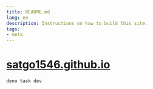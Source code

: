 ```yaml
---
title: README.md
lang: en
description: Instructions on how to build this site.
tags:
- meta
---
```


# [satgo1546.github.io](https://satgo1546.github.io/)

```sh
deno task dev
```
